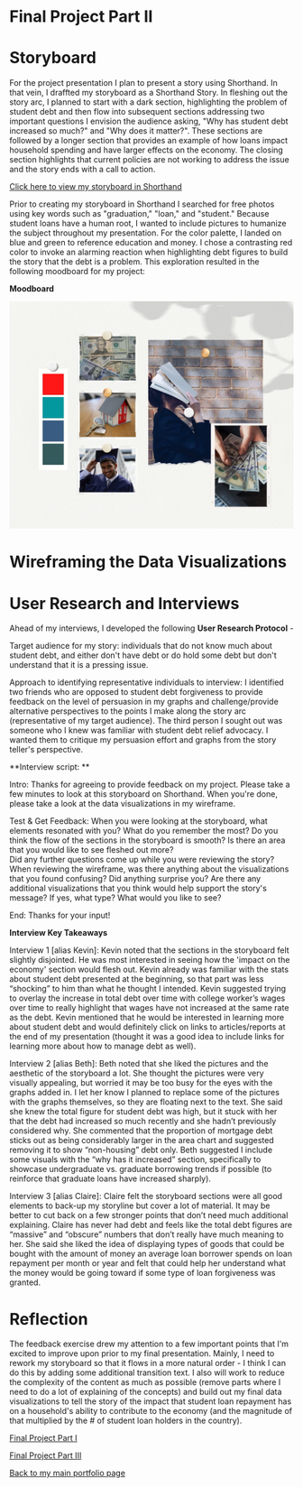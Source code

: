 
# Final Project Part II 

# Storyboard

For the project presentation I plan to present a story using Shorthand. In that vein, I draffted my storyboard as a Shorthand Story. In fleshing out the story arc, I planned to start with a dark section, highlighting the problem of student debt and then flow into subsequent sections addressing two important questions I envision the audience asking, "Why has student debt increased so much?" and "Why does it matter?". These sections are followed by a longer section that provides an example of how loans impact household spending and have larger effects on the economy. The closing section highlights that current policies are not working to address the issue and the story ends with a call to action. 

[Click here to view my storyboard in Shorthand](https://preview.shorthand.com/DWTE3UDFnPrlG0mM)

Prior to creating my storyboard in Shorthand I searched for free photos using key words such as "graduation," "loan," and "student." Because student loans have a human root, I wanted to include pictures to humanize the subject throughout my presentation. For the color palette, I landed on blue and green to reference education and money. I chose a contrasting red color to invoke an alarming reaction when highlighting debt figures to build the story that the debt is a problem. This exploration resulted in the following moodboard for my project: 

**Moodboard**

![alt text](/Moodboard.jpg)

# Wireframing the Data Visualizations


<div class="flourish-embed flourish-chart" data-src="visualisation/5524754"><script src="https://public.flourish.studio/resources/embed.js"></script></div>

<div class="flourish-embed flourish-chart" data-src="visualisation/5526157"><script src="https://public.flourish.studio/resources/embed.js"></script></div>

<div class="flourish-embed flourish-chart" data-src="visualisation/5527749"><script src="https://public.flourish.studio/resources/embed.js"></script></div>



# User Research and Interviews

Ahead of my interviews, I developed the following **User Research Protocol** -

Target audience for my story: individuals that do not know much about student debt, and either don't have debt or do hold some debt but don't understand that it is a pressing issue.

Approach to identifying representative individuals to interview: I identified two friends who are opposed to student debt forgiveness to provide feedback on the level of persuasion in my graphs and challenge/provide alternative perspectives to the points I make along the story arc (representative of my target audience). The third person I sought out was someone who I knew was familiar with student debt relief advocacy. I wanted them to critique my persuasion effort and graphs from the story teller's perspective. 

**Interview script: **

Intro: Thanks for agreeing to provide feedback on my project. Please take a few minutes to look at this storyboard on Shorthand. When you're done, please take a look at the data visualizations in my wireframe. 

Test & Get Feedback:
When you were looking at the storyboard, what elements resonated with you? What do you remember the most? 
Do you think the flow of the sections in the storyboard is smooth? Is there an area that you would like to see fleshed out more?  
Did any further questions come up while you were reviewing the story? 
When reviewing the wireframe, was there anything about the visualizations that you found confusing? 
Did anything surprise you?
Are there any additional visualizations that you think would help support the story's message? If yes, what type? What would you like to see? 

End: Thanks for your input!


**Interview Key Takeaways**

Interview 1 [alias Kevin]: Kevin noted that the sections in the storyboard felt slightly disjointed. He was most interested in seeing how the 'impact on the economy' section would flesh out. Kevin already was familiar with the stats about student debt presented at the beginning, so that part was less “shocking” to him than what he thought I intended.  Kevin suggested trying to overlay the increase in total debt over time with college worker’s wages over time to really highlight that wages have not increased at the same rate as the debt. Kevin mentioned that he would be interested in learning more about student debt and would definitely click on links to articles/reports at the end of my presentation (thought it was a good idea to include links for learning more about how to manage debt as well). 

Interview 2 [alias Beth]: Beth noted that she liked the pictures and the aesthetic of the storyboard a lot. She thought the pictures were very visually appealing, but worried it may be too busy for the eyes with the graphs added in. I let her know I planned to replace some of the pictures with the graphs themselves, so they are floating next to the text. She said she knew the total figure for student debt was high, but it stuck with her that the debt had increased so much recently and she hadn’t previously considered why. She commented that the proportion of mortgage debt sticks out as being considerably larger in the area chart and suggested removing it to show “non-housing” debt only. Beth suggested I include some visuals with the “why has it increased” section, specifically to showcase undergraduate vs. graduate borrowing trends if possible (to reinforce that graduate loans have increased sharply). 

Interview 3 [alias Claire]: Claire felt the storyboard sections were all good elements to back-up my storyline but cover a lot of material. It may be better to cut back on a few stronger points that don’t need much additional explaining. Claire has never had debt and feels like the total debt figures are “massive” and “obscure” numbers that don’t really have much meaning to her. She said she liked the idea of displaying types of goods that could be bought with the amount of money an average loan borrower spends on loan repayment per month or year and felt that could help her understand what the money would be going toward if some type of loan forgiveness was granted. 



# Reflection

The feedback exercise drew my attention to a few important points that I'm excited to improve upon prior to my final presentation. Mainly, I need to rework my storyboard so that it flows in a more natural order - I think I can do this by adding some additional transition text. I also will work to reduce the complexity of the content as much as possible (remove parts where I need to do a lot of explaining of the concepts) and build out my final data visualizations to tell the story of the impact that student loan repayment has on a household's ability to contribute to the economy (and the magnitude of that multiplied by the # of student loan holders in the country).

[Final Project Part I](/final_project_Kelsey.md)

[Final Project Part III](/final_project3_Kelsey.md)

[Back to my main portfolio page](https://kemulka.github.io/portfolio/)

